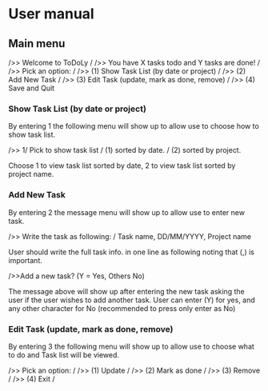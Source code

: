 # User manual

## Main menu

/>> Welcome to ToDoLy /
/>> You have X tasks todo and Y tasks are done! /
/>> Pick an option: /
/>> (1) Show Task List (by date or project) /
/>> (2) Add New Task /
/>> (3) Edit Task (update, mark as done, remove) /
/>> (4) Save and Quit


### Show Task List (by date or project)

By entering 1 the following menu will show up to allow use
to choose how to show task list.

/>> 1/
Pick to show task list /
(1) sorted by date. /
(2) sorted by project. 

Choose 1 to view task list sorted by date, 2 to view task
list sorted by project name.

### Add New Task 

By entering 2 the message menu will show up to allow use
to enter new task.

/>> Write the task as following: /
 Task name, DD/MM/YYYY, Project name

User should write the full task info. in one line as following
noting that (,) is important.

/>>Add a new task? (Y = Yes, Others No)

The message above will show up after entering the new task
asking the user if the user wishes to add another task.
User can enter (Y) for yes, and any other character for No 
(recommended to press only enter as No)

### Edit Task (update, mark as done, remove)

By entering 3 the following menu will show up to allow use
to choose what to do and Task list will be viewed.

/>> Pick an option: /
/>> (1) Update /
/>> (2) Mark as done /
/>> (3) Remove /
/>> (4) Exit /

